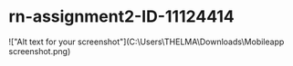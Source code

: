 # rn-assignment2-ID-11124414
 !["Alt text for your screenshot"](C:\Users\THELMA\Downloads\Mobileapp screenshot.png)


